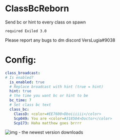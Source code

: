 # ClassBcReborn
Send bc or hint to every class on spawn

`required Exiled 3.0`

Please report any bugs to dm discord VersLugia#9038 

# Config:
```yml
class_broadcast:
# Is enabled?
  is_enabled: true
  # Replace broadcast with hint (true = hint)
  hint: true
  # the time you want bc or hint to be 
  bc_time: 7
  # Set class bc text
  class_bc:
    ClassD: <color=#EE7600>Dboiiiiii</color>
    Scp049: You are <color=#318504>Doctor</color>
    Scp173: Haha matthew goes brrrr
```
![img](https://img.shields.io/github/downloads/VersLugia/ClassBroadcastReborn/total?style=for-the-badge) - the newest version downloads
